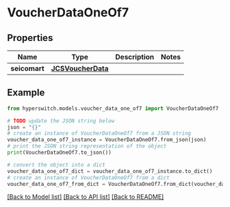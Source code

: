 # VoucherDataOneOf7


## Properties

Name | Type | Description | Notes
------------ | ------------- | ------------- | -------------
**seicomart** | [**JCSVoucherData**](JCSVoucherData.md) |  | 

## Example

```python
from hyperswitch.models.voucher_data_one_of7 import VoucherDataOneOf7

# TODO update the JSON string below
json = "{}"
# create an instance of VoucherDataOneOf7 from a JSON string
voucher_data_one_of7_instance = VoucherDataOneOf7.from_json(json)
# print the JSON string representation of the object
print(VoucherDataOneOf7.to_json())

# convert the object into a dict
voucher_data_one_of7_dict = voucher_data_one_of7_instance.to_dict()
# create an instance of VoucherDataOneOf7 from a dict
voucher_data_one_of7_from_dict = VoucherDataOneOf7.from_dict(voucher_data_one_of7_dict)
```
[[Back to Model list]](../README.md#documentation-for-models) [[Back to API list]](../README.md#documentation-for-api-endpoints) [[Back to README]](../README.md)


